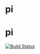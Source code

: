 # pi
# pi
[![Build Status](https://8129-186-155-13-112.ngrok.io/buildStatus/icon?job=github-hook)](https://8129-186-155-13-112.ngrok.io/job/github-hook/)
